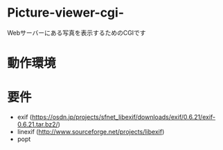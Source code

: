 # Picture-viewer-cgi-
Webサーバーにある写真を表示するためのCGIです

# 動作環境

# 要件

* exif (https://osdn.jp/projects/sfnet_libexif/downloads/exif/0.6.21/exif-0.6.21.tar.bz2/)
* linexif (http://www.sourceforge.net/projects/libexif)
* popt
